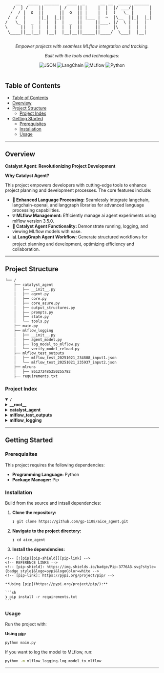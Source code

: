 <div id="top">

<!-- HEADER STYLE: ASCII -->
<div align="center">
<pre>
	__   ____  ______   ____  _      __ __  _____ ______       ____   ____    ___  ____   ______ 
   /  ] /    ||      | /    || |    |  |  |/ ___/|      |     /    | /    |  /  _]|    \ |      |
  /  / |  o  ||      ||  o  || |    |  |  (   \_ |      |    |  o  ||   __| /  [_ |  _  ||      |
 /  /  |     ||_|  |_||     || |___ |  ~  |\__  ||_|  |_|    |     ||  |  ||    _]|  |  ||_|  |_|
/   \_ |  _  |  |  |  |  _  ||     ||___, |/  \ |  |  |      |  _  ||  |_ ||   [_ |  |  |  |  |  
\     ||  |  |  |  |  |  |  ||     ||     |\    |  |  |      |  |  ||     ||     ||  |  |  |  |  
 \____||__|__|  |__|  |__|__||_____||____/  \___|  |__|      |__|__||___,_||_____||__|__|  |__|  
                                                                                                 
</pre>
</div>
<div align="center">

<em>Empower projects with seamless MLflow integration and tracking.</em>

<!-- BADGES -->
<!-- local repository, no metadata badges. -->

<em>Built with the tools and technologies:</em>

<img src="https://img.shields.io/badge/JSON-000000.svg?style=flat&logo=JSON&logoColor=white" alt="JSON">
<img src="https://img.shields.io/badge/LangChain-1C3C3C.svg?style=flat&logo=LangChain&logoColor=white" alt="LangChain">
<img src="https://img.shields.io/badge/MLflow-0194E2.svg?style=flat&logo=MLflow&logoColor=white" alt="MLflow">
<img src="https://img.shields.io/badge/Python-3776AB.svg?style=flat&logo=Python&logoColor=white" alt="Python">

</div>
<br>

## Table of Contents

- [Table of Contents](#table-of-contents)
- [Overview](#overview)
- [Project Structure](#project-structure)
    - [Project Index](#project-index)
- [Getting Started](#getting-started)
    - [Prerequisites](#prerequisites)
    - [Installation](#installation)
    - [Usage](#usage)

---

## Overview

**Catalyst Agent: Revolutionizing Project Development**

**Why Catalyst Agent?**

This project empowers developers with cutting-edge tools to enhance project planning and development processes. The core features include:

- **🚀 Enhanced Language Processing:** Seamlessly integrate langchain, langchain-openai, and langgraph libraries for advanced language processing capabilities.
- **💡 MLflow Management:** Efficiently manage ai agent experiments using mlflow version 3.5.0.
- **🔬 Catalyst Agent Functionality:** Demonstrate running, logging, and viewing MLflow models with ease.
- **📊 LangGraph Agent Workflow:** Generate structured workflows for project planning and development, optimizing efficiency and collaboration.

---

## Project Structure

```sh
└── /
    ├── catalyst_agent
    │   ├── __init__.py
    │   ├── agent.py
    │   ├── core.py
    │   ├── core_azure.py
    │   ├── output_structures.py
    │   ├── prompts.py
    │   ├── state.py
    │   └── tools.py
    ├── main.py
    ├── mlflow_logging
    │   ├── __init__.py
    │   ├── agent_model.py
    │   ├── log_model_to_mlflow.py
    │   └── verify_model_reload.py
    ├── mlflow_test_outputs
    │   ├── mlflow_test_20251021_234808_input1.json
    │   └── mlflow_test_20251021_235937_input2.json
    ├── mlruns
    │   ├── 861272485350255782
    ├── requirements.txt
```

### Project Index

<details open>
	<summary><b><code>/</code></b></summary>
	<!-- __root__ Submodule -->
	<details>
		<summary><b>__root__</b></summary>
		<blockquote>
			<div class='directory-path' style='padding: 8px 0; color: #666;'>
				<code><b>⦿ __root__</b></code>
			<table style='width: 100%; border-collapse: collapse;'>
			<thead>
				<tr style='background-color: #f8f9fa;'>
					<th style='width: 30%; text-align: left; padding: 8px;'>File Name</th>
					<th style='text-align: left; padding: 8px;'>Summary</th>
				</tr>
			</thead>
				<tr style='border-bottom: 1px solid #eee;'>
					<td style='padding: 8px;'><b><a href='/requirements.txt'>requirements.txt</a></b></td>
					<td style='padding: 8px;'>- Enhance language processing capabilities by integrating langchain, langchain-openai, and langgraph libraries<br>- Manage machine learning experiments with mlflow version 3.5.0.</td>
				</tr>
				<tr style='border-bottom: 1px solid #eee;'>
					<td style='padding: 8px;'><b><a href='/main.py'>main.py</a></b></td>
					<td style='padding: 8px;'>- Demonstrate the Catalyst Agents functionality by running, logging, and viewing MLflow models<br>- Interact with the LangGraph agent, save results to JSON, and manage MLflow experiments seamlessly<br>- Explore options to run the agent, log it to MLflow, and inspect or load logged models for enhanced project management and tracking capabilities.</td>
				</tr>
			</table>
		</blockquote>
	</details>
	<!-- catalyst_agent Submodule -->
	<details>
		<summary><b>catalyst_agent</b></summary>
		<blockquote>
			<div class='directory-path' style='padding: 8px 0; color: #666;'>
				<code><b>⦿ catalyst_agent</b></code>
			<table style='width: 100%; border-collapse: collapse;'>
			<thead>
				<tr style='background-color: #f8f9fa;'>
					<th style='width: 30%; text-align: left; padding: 8px;'>File Name</th>
					<th style='text-align: left; padding: 8px;'>Summary</th>
				</tr>
			</thead>
				<tr style='border-bottom: 1px solid #eee;'>
					<td style='padding: 8px;'><b><a href='/catalyst_agent/core_azure.py'>core_azure.py</a></b></td>
					<td style='padding: 8px;'>- Provide core utilities for the Catalyst Agent, including an Azure OpenAI chat model wrapper<br>- The <code>AzureLLM</code> class offers a convenient interface to interact with Azure OpenAI, handling configuration and offering simple methods for common operations like chatting, invoking the model with messages, streaming responses, and extracting structured data<br>- It serves as a crucial component for integrating Azure OpenAI capabilities within the agent.</td>
				</tr>
				<tr style='border-bottom: 1px solid #eee;'>
					<td style='padding: 8px;'><b><a href='/catalyst_agent/agent.py'>agent.py</a></b></td>
					<td style='padding: 8px;'>- Generate a LangGraph agent workflow that parses requirements, estimates complexity, generates tasks, creates acceptance criteria, and produces a final JSON output<br>- The workflow is orchestrated through defined nodes and edges, culminating in a compiled agent for project development planning.</td>
				</tr>
				<tr style='border-bottom: 1px solid #eee;'>
					<td style='padding: 8px;'><b><a href='/catalyst_agent/state.py'>state.py</a></b></td>
					<td style='padding: 8px;'>Define the state structure for the agent workflow, encompassing raw text, parsed requirements, estimated complexities, tasks, acceptance criteria, copilot prompts, and final JSON.</td>
				</tr>
				<tr style='border-bottom: 1px solid #eee;'>
					<td style='padding: 8px;'><b><a href='/catalyst_agent/tools.py'>tools.py</a></b></td>
					<td style='padding: 8px;'>- Parse requirements, estimate complexity, generate tasks, create acceptance criteria, and prompt for Copilot<br>- These tools leverage structured data to streamline project planning and development<br>- The code enhances collaboration and efficiency by automating key project management tasks.</td>
				</tr>
				<tr style='border-bottom: 1px solid #eee;'>
					<td style='padding: 8px;'><b><a href='/catalyst_agent/core.py'>core.py</a></b></td>
					<td style='padding: 8px;'>- Provide core utilities for the Catalyst Agent, including a wrapper for the OpenAI chat model<br>- Enables easy interaction with OpenAI, handling configuration and offering simple methods for common operations<br>- Supports chat interface, model invocation, streaming responses, and structured output<br>- Singleton instance ensures easy access project-wide, initializing only with available credentials.</td>
				</tr>
				<tr style='border-bottom: 1px solid #eee;'>
					<td style='padding: 8px;'><b><a href='/catalyst_agent/output_structures.py'>output_structures.py</a></b></td>
					<td style='padding: 8px;'>- Define structured data models for project features, requirements, tasks, and testing in the output_structures.py file<br>- Capture complexity estimates, task priorities, project phases, acceptance criteria, and Copilot prompts to facilitate project management and development processes.</td>
				</tr>
				<tr style='border-bottom: 1px solid #eee;'>
					<td style='padding: 8px;'><b><a href='/catalyst_agent/prompts.py'>prompts.py</a></b></td>
					<td style='padding: 8px;'>- Generate clear and structured prompts for analyzing requirements, estimating complexity, generating tasks, detailing tasks, creating acceptance criteria, and crafting Copilot prompts<br>- Tailor prompts to extract key project elements, estimate feature complexity, break down tasks, define detailed task information, set acceptance criteria, and generate concise prompts for AI coding assistants<br>- Ensure each prompt aligns with specific project needs and focuses on actionable guidance.</td>
				</tr>
			</table>
		</blockquote>
	</details>
	<!-- mlflow_test_outputs Submodule -->
	<details>
		<summary><b>mlflow_test_outputs</b></summary>
		<blockquote>
			<div class='directory-path' style='padding: 8px 0; color: #666;'>
				<code><b>⦿ mlflow_test_outputs</b></code>
			<table style='width: 100%; border-collapse: collapse;'>
			<thead>
				<tr style='background-color: #f8f9fa;'>
					<th style='width: 30%; text-align: left; padding: 8px;'>File Name</th>
					<th style='text-align: left; padding: 8px;'>Summary</th>
				</tr>
			</thead>
				<tr style='border-bottom: 1px solid #eee;'>
					<td style='padding: 8px;'><b><a href='/mlflow_test_outputs/mlflow_test_20251021_234808_input1.json'>mlflow_test_20251021_234808_input1.json</a></b></td>
					<td style='padding: 8px;'>- SummaryThe provided code file, located at <code>mlflow_test_outputs/mlflow_test_20251021_234808_input1.json</code>, outlines the requirements for building a web application with user authentication and a dashboard<br>- The project aims to create a web application with features such as user authentication and a dashboard interface<br>- The estimated complexities include potential challenges related to requirements ambiguity, authentication complexity, security and compliance considerations, integration dependencies, UI/UX scope underestimation, and deployment and environment configuration<br>- The code file serves as a guide for understanding the projects scope and potential challenges to be addressed during development.</td>
				</tr>
				<tr style='border-bottom: 1px solid #eee;'>
					<td style='padding: 8px;'><b><a href='/mlflow_test_outputs/mlflow_test_20251021_235937_input2.json'>mlflow_test_20251021_235937_input2.json</a></b></td>
					<td style='padding: 8px;'>- SummaryThe provided code file, located at <code>mlflow_test_outputs/mlflow_test_20251021_235937_input2.json</code>, outlines the requirements for creating a mobile app with push notifications and offline mode<br>- The file details the essential features such as a mobile application, push notifications for user engagement, and offline functionality for seamless operation without network connectivity<br>- It also highlights the estimated complexities involved in the development process, including platform scope considerations, backend requirements for push notifications, offline mode complexities, data storage decisions, and third-party dependencies integration challenges.This information serves as a foundational guide for architects and developers to understand the core functionalities and challenges associated with building the mobile app within the project architecture.</td>
				</tr>
			</table>
		</blockquote>
	</details>
	<!-- mlflow_logging Submodule -->
	<details>
		<summary><b>mlflow_logging</b></summary>
		<blockquote>
			<div class='directory-path' style='padding: 8px 0; color: #666;'>
				<code><b>⦿ mlflow_logging</b></code>
			<table style='width: 100%; border-collapse: collapse;'>
			<thead>
				<tr style='background-color: #f8f9fa;'>
					<th style='width: 30%; text-align: left; padding: 8px;'>File Name</th>
					<th style='text-align: left; padding: 8px;'>Summary</th>
				</tr>
			</thead>
				<tr style='border-bottom: 1px solid #eee;'>
					<td style='padding: 8px;'><b><a href='/mlflow_logging/verify_model_reload.py'>verify_model_reload.py</a></b></td>
					<td style='padding: 8px;'>- Verify MLflow model reload functionality for inference with clean process isolation<br>- Ensure successful model loading, invocation, and testing across various use cases<br>- Demonstrate model serialization, dependency capture, and readiness for deployment, sharing, versioning, and CI/CD integration.</td>
				</tr>
				<tr style='border-bottom: 1px solid #eee;'>
					<td style='padding: 8px;'><b><a href='/mlflow_logging/log_model_to_mlflow.py'>log_model_to_mlflow.py</a></b></td>
					<td style='padding: 8px;'>- Log Catalyst Agent to MLflow using models from code approach<br>- Enables seamless model logging, reloading, and inference<br>- Ensures compatibility, human-readable model definition, and avoids serialization issues<br>- Ideal for LangGraph agents with custom nodes<br>- Detailed documentation and instructions provided for model verification, deployment, and viewing in MLflow UI.</td>
				</tr>
				<tr style='border-bottom: 1px solid #eee;'>
					<td style='padding: 8px;'><b><a href='/mlflow_logging/agent_model.py'>agent_model.py</a></b></td>
					<td style='padding: 8px;'>Define the MLflow model by setting the Catalyst Agent, ensuring seamless logging of the production model.</td>
				</tr>
			</table>
		</blockquote>
	</details>
</details>

---

## Getting Started

### Prerequisites

This project requires the following dependencies:

- **Programming Language:** Python
- **Package Manager:** Pip

### Installation

Build  from the source and intsall dependencies:

1. **Clone the repository:**

    ```sh
    ❯ git clone https://github.com/gp-1108/aice_agent.git
    ```

2. **Navigate to the project directory:**

    ```sh
    ❯ cd aice_agent
    ```

3. **Install the dependencies:**

<!-- SHIELDS BADGE CURRENTLY DISABLED -->
	<!-- [![pip][pip-shield]][pip-link] -->
	<!-- REFERENCE LINKS -->
	<!-- [pip-shield]: https://img.shields.io/badge/Pip-3776AB.svg?style={badge_style}&logo=pypi&logoColor=white -->
	<!-- [pip-link]: https://pypi.org/project/pip/ -->

	**Using [pip](https://pypi.org/project/pip/):**

	```sh
	❯ pip install -r requirements.txt
	```

### Usage

Run the project with:

**Using [pip](https://pypi.org/project/pip/):**
```sh
python main.py
```
If you want to log the model to MLflow, run:
```sh
python -m mlflow_logging.log_model_to_mlflow
```

[back-to-top]: https://img.shields.io/badge/-BACK_TO_TOP-151515?style=flat-square

---
